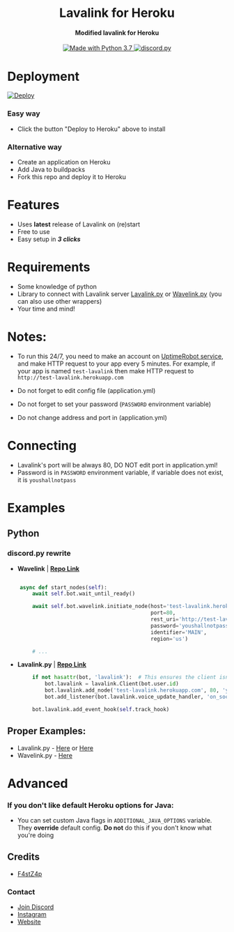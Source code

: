 <h1 align="center">
  <br>
  Lavalink for Heroku
  <br>
</h1>

<h4 align="center">Modified lavalink for Heroku</h4>

<p align="center">
  </a>
  <a href="https://www.python.org/downloads/">
    <img src="https://img.shields.io/badge/Made%20With-Python%203.7-blue.svg?style=for-the-badge" alt="Made with Python 3.7">
    
  <a href="https://github.com/Rapptz/discord.py/">
      <img src="https://img.shields.io/badge/discord-py-blue.svg" alt="discord.py">
  </a>
<br>

# Deployment
[![Deploy](https://www.herokucdn.com/deploy/button.svg)](https://heroku.com/deploy?template=https://github.com/cyraxxop/Heroku-Lavalink)
### Easy way
* Click the button "Deploy to Heroku" above to install

### Alternative way
* Create an application on Heroku
* Add Java to buildpacks
* Fork this repo and deploy it to Heroku

# Features
* Uses **latest** release of Lavalink on (re)start
* Free to use
* Easy setup in ***3 clicks***

# Requirements
* Some knowledge of python
* Library to connect with Lavalink server [Lavalink.py](https://github.com/Devoxin/Lavalink.py) or [Wavelink.py](https://github.com/EvieePy/Wavelink) (you can also use other wrappers)
* Your time and mind!

# Notes:
* To run this 24/7, you need to make an account on [UptimeRobot service](uptimerobot.com/), and make HTTP request to your app every 5 minutes. For example, if your app is named `test-lavalink` then make HTTP request to `http://test-lavalink.herokuapp.com`

* Do not forget to edit config file (application.yml)
* Do not forget to set your password (`PASSWORD` environment variable)
* Do not change address and port in (application.yml)

# Connecting
* Lavalink's port will be always 80, DO NOT edit port in application.yml!
* Password is in `PASSWORD` environment variable, if variable does not exist, it is `youshallnotpass`

# Examples

## Python
### discord.py rewrite

* **Wavelink** | **[Repo Link](https://github.com/EvieePy/Wavelink)**
```python

    async def start_nodes(self):
        await self.bot.wait_until_ready()

        await self.bot.wavelink.initiate_node(host='test-lavalink.herokuapp.com',
                                              port=80,
                                              rest_uri='http://test-lavalink.herokuapp.com:80',
                                              password='youshallnotpass',
                                              identifier='MAIN',
                                              region='us')

        # ...
```
* **Lavalink.py** | **[Repo Link](https://github.com/Devoxin/Lavalink.py)**
```python
        if not hasattr(bot, 'lavalink'):  # This ensures the client isn't overwritten during cog reloads.
            bot.lavalink = lavalink.Client(bot.user.id)
            bot.lavalink.add_node('test-lavalink.herokuapp.com', 80, 'youshallnotpass', 'us', 'default-node')  # Host, Port, Password, Region, Name
            bot.add_listener(bot.lavalink.voice_update_handler, 'on_socket_response')

        bot.lavalink.add_event_hook(self.track_hook)

```
## Proper Examples:
* Lavalink.py - [Here](https://github.com/Devoxin/Lavalink.py/blob/master/examples/music.py) or [Here](https://github.com/Devoxin/Lavalink.py/blob/dev/examples/music.py)
* Wavelink.py - [Here](https://github.com/PythonistaGuild/Wavelink/blob/master/examples/basic.py)
# Advanced
### If you don't like default Heroku options for Java:
* You can set custom Java flags in `ADDITIONAL_JAVA_OPTIONS` variable. They **override** default config. **Do not** do this if you don't know what you're doing

## Credits
* [F4stZ4p](https://github.com/F4stZ4p/HLavalink)

### Contact
* [Join Discord](https://discord.gg/HKtQmtj)
* [Instagram](https://www.instagram.com/cyraxx_pubg)
* [Website](https://cyraxx.glitch.me)
